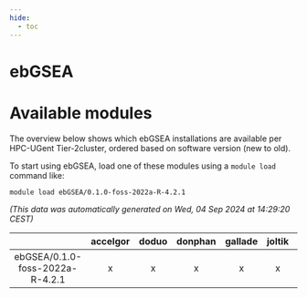 ```yaml
---
hide:
  - toc
---
```


ebGSEA
======

# Available modules


The overview below shows which ebGSEA installations are available per HPC-UGent Tier-2cluster, ordered based on software version (new to old).

To start using ebGSEA, load one of these modules using a `module load` command like:

```shell
module load ebGSEA/0.1.0-foss-2022a-R-4.2.1
```

*(This data was automatically generated on Wed, 04 Sep 2024 at 14:29:20 CEST)*  

| |accelgor|doduo|donphan|gallade|joltik|shinx|skitty|
| :---: | :---: | :---: | :---: | :---: | :---: | :---: | :---: |
|ebGSEA/0.1.0-foss-2022a-R-4.2.1|x|x|x|x|x|-|x|
